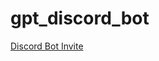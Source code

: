 # gpt_discord_bot
[Discord Bot Invite](https://discord.com/api/oauth2/authorize?client_id=1081045433113137172&permissions=0&scope=bot%20applications.commands)